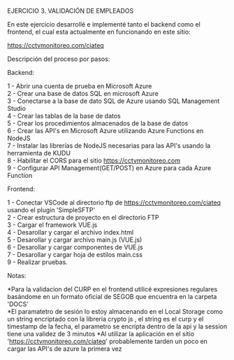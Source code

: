 EJERCICIO 3. VALIDACIÓN DE EMPLEADOS

En este ejercicio desarrollé e implementé tanto el backend como el frontend, el cual esta actualmente en funcionando en este sitio:

https://cctvmonitoreo.com/ciateq

Descripción del proceso por pasos:

Backend:

1 - Abrir una cuenta de prueba en Microsoft Azure\
2 - Crear una base de datos SQL en microsoft Azure\
3 - Conectarse a la base de dato SQL de Azure usando SQL Management Studio\
4 - Crear las tablas de la base de datos\
5 - Crear los procedimientos almacenados de la base de datos\
6 - Crear las API's en Microsoft Azure utilizando Azure Functions en NodeJS\
7 - Instalar las librerías de NodeJS necesarias para las API's usando la herramienta de KUDU\
8 - Habilitar el CORS para el sitio https://cctvmonitoreo.com \
9 - Configurar API Management(GET/POST) en Azure para cada Azure Function

Frontend:

1 - Conectar VSCode al directorio ftp de https://cctvmonitoreo.com/ciateq usando el plugin 'SimpleSFTP'\
2 - Crear estructura de proyecto en el directorio FTP\
3 - Cargar el framework VUE.js\
4 - Desarollar y cargar el archivo index.html\
5 - Desarollar y cargar archivo main.js (VUE.js)\
6 - Desarollar y cargar componentes de VUE.js\
7 - Desarollar y cargar hoja de estilos main.css\
9 - Realizar pruebas.

Notas:

*Para la validacion del CURP en el frontend utilicé expresiones regulares basándome en un formato oficial de SEGOB que encuentra en la carpeta 'DOCS'\
*El paramatetro de sesión lo estoy almacenando en el Local Storage como un string encriptado con la libreria crypto js , el string es el curp y el timestamp de la fecha, el parametro se encripta dentro de la api y la session tiene una validez de 3 minutos
*Al utilizar la aplicación en el sitio 'https://cctvmonitoreo.com/ciateq' probablemente tarden un poco en cargar las API's de azure la primera vez
